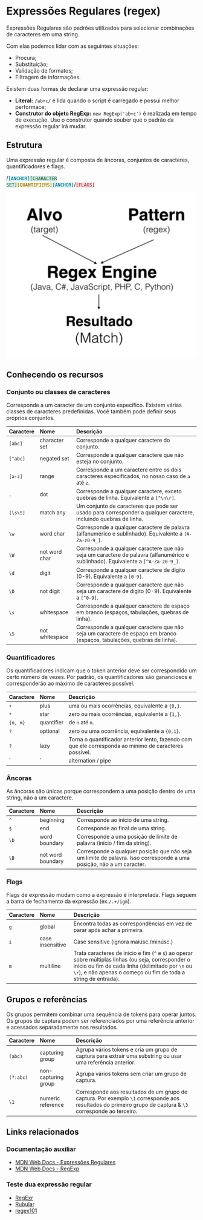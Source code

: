 # Expressões Regulares (regex)

Expressões Regulares são padrões utilizados para selecionar combinações de caracteres em uma string.

Com elas podemos lidar com as seguintes situações:
- Procura;
- Substituição;
- Validação de formatos;
- Filtragem de informações.

Existem duas formas de declarar uma expressão regular:

- **Literal:** `/ab+c/` é lida quando o script é carregado e possui melhor performace;
- **Construtor do objeto RegExp:** `new RegExp('ab+c')` é realizada em tempo de execução. Use o construtor quando souber que o padrão da expressão regular irá mudar.


## Estrutura

Uma expressão regular é composta de âncoras, conjuntos de caracteres, quantificadores e flags.

/<code style="background: #cff4fc; color: #055160;">[ANCHOR]</code><code style="background: #d1e7dd; color: #0f5132;">[CHARACTER SET]</code><code style="background: #fff3cd; color: #664d03;">[QUANTIFIERS]</code><code style="background: #cff4fc; color: #055160;">[ANCHOR]</code>/<code style="background: #f8d7da; color: #842029;">[FLAGS]</code>

![Fluxo](/assets/fluxo.png)

## Conhecendo os recursos

### Conjunto ou classes de caracteres

Corresponde a um caracter de um conjunto específico. Existem várias classes de caracteres predefinidas. Você também pode definir seus próprios conjuntos.

|Caractere|Nome|Descrição|
|:-|:-|:-|
|`[abc]`|character set|Corresponde a qualquer caractere do conjunto.|
|`[^abc]`|negated set|Corresponde a qualquer caractere que não esteja no conjunto.|
|`[a-z]`|range|Corresponde a um caractere entre os dois caracteres especificados, no nosso caso de `a` até `z`.|
|`.`|dot|Corresponde a qualquer caractere, exceto quebras de linha. Equivalente a `[^\n\r]`.|
|`[\s\S]`|match any|Um conjunto de caracteres que pode ser usado para corresponder a qualquer caractere, incluindo quebras de linha.|
|`\w`|word char|Corresponde a qualquer caractere de palavra (alfanumérico e sublinhado). Equivalente a `[A-Za-z0-9_]`.|
|`\W`|not word char|Corresponde a qualquer caractere que não seja um caractere de palavra (alfanumérico e sublinhado). Equivalente a `[^A-Za-z0-9_]`.|
|`\d`|digit|Corresponde a qualquer caractere de dígito (0-9). Equivalente a `[0-9]`.|
|`\D`|not digit|Corresponde a qualquer caractere que não seja um caractere de dígito (0-9). Equivalente a `[^0-9]`.|
|`\s`|whitespace|Corresponde a qualquer caractere de espaço em branco (espaços, tabulações, quebras de linha).|
|`\S`|not whitespace|Corresponde a qualquer caractere que não seja um caractere de espaço em branco (espaços, tabulações, quebras de linha).|

### Quantificadores

Os quantificadores indicam que o token anterior deve ser correspondido um certo número de vezes. Por padrão, os quantificadores são gananciosos e corresponderão ao máximo de caracteres possível.

|Caractere|Nome|Descrição|
|:-|:-|:-|
|`+`|plus|uma ou mais ocorrências, equivalente a `{0,}`.|
|`*`|star|zero ou mais ocorrências, equivalente a `{1,}`.|
|`{n, m}`|quantifier|de `n` até `m`.|
|`?`|optional|zero ou uma ocorrência, equivalente a `{0,1}`.|
|`?`|lazy|Torna o quantificador anterior lento, fazendo com que ele corresponda ao mínimo de caracteres possível.|
|`|`|alternation / pipe|Atua como um operador `OR`.|

### Âncoras

As âncoras são únicas porque correspondem a uma posição dentro de uma string, não a um caractere.

|Caractere|Nome|Descrição|
|:-|:-|:-|
|`^`|beginning|Corresponde ao início de uma string.|
|`$`|end|Corresponde ao final de uma string.|
|`\b`|word boundary|Corresponde a uma posição de limite de palavra (início / fim da string).|
|`\B`|not word boundary|Corresponde a qualquer posição que não seja um limite de palavra. Isso corresponde a uma posição, não a um caracter.|

### Flags

Flags de expressão mudam como a expressão é interpretada. Flags seguem a barra de fechamento da expressão (ex.`/.+/igm`).

|Caractere|Nome|Descrição|
|:-|:-|:-|
|`g`|global|Encontra todas as correspondências em vez de parar após achar a primeira.|
|`i`|case insensitive|Case sensitive (ignora maiúsc./minúsc.)|
|`m`|multiline|Trata caracteres de início e fim (`^` e `$`) ao operar sobre múltiplas linhas (ou seja, corresponder o início ou fim de cada linha (delimitado por `\n` ou `\r`), e não apenas o começo ou fim de toda a string de entrada).|

## Grupos e referências

Os grupos permitem combinar uma sequência de tokens para operar juntos. Os grupos de captura podem ser referenciados por uma referência anterior e acessados separadamente nos resultados.

|Caractere|Nome|Descrição|
|:-|:-|:-|
|`(abc)`|capturing group|Agrupa vários tokens e cria um grupo de captura para extrair uma substring ou usar uma referência anterior.|
|`(?:abc)`|non-capturing group|Agrupa vários tokens sem criar um grupo de captura.|
|`\1`|numeric reference|Corresponde aos resultados de um grupo de captura. Por exemplo `\1` corresponde aos resultados do primeiro grupo de captura & `\3` corresponde ao terceiro.|

## Links relacionados

### Documentação auxiliar
- [MDN Web Docs - Expressões Regulares](https://developer.mozilla.org/pt-BR/docs/Web/JavaScript/Guide/Regular_Expressions)
- [MDN Web Docs - RegExp](https://developer.mozilla.org/pt-BR/docs/Web/JavaScript/Reference/Global_Objects/RegExp)

### Teste dua expressão regular
- [RegExr](https://regexr.com)
- [Rubular](https://rubular.com)
- [regex101](https://regex101.com)
